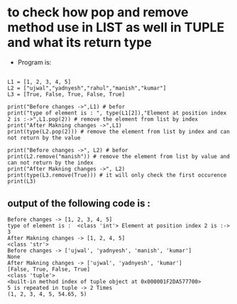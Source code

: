 # to check how pop and remove method use in LIST as well in TUPLE and what its return type  
- Program is:
##     
    L1 = [1, 2, 3, 4, 5]
    L2 = ["ujwal","yadnyesh","rahul","manish","kumar"]
    L3 = [True, False, True, False, True]

    print("Before changes ->",L1) # befor 
    print("type of element is : ", type(L1[2]),"Element at position index 2 is :->",L1.pop(2)) # remove the element from list by index
    print("After Makning changes ->",L1)
    print(type(L2.pop(2))) # remove the element from list by index and can not return by the value
    
    print("Before changes ->", L2) # befor
    print(L2.remove("manish")) # remove the element from list by value and can not return by the index
    print("After Makning changes ->", L2)
    print(type(L3.remove(True))) # it will only check the first occurence 
    print(L3)

## output of the following code is :
    Before changes -> [1, 2, 3, 4, 5]
    type of element is :  <class 'int'> Element at position index 2 is :-> 3
    After Makning changes -> [1, 2, 4, 5]
    <class 'str'>
    Before changes -> ['ujwal', 'yadnyesh', 'manish', 'kumar']
    None
    After Makning changes -> ['ujwal', 'yadnyesh', 'kumar']
    [False, True, False, True]
    <class 'tuple'>
    <built-in method index of tuple object at 0x000001F2DA577700>
    5 is repeated in tuple -> 2 Times
    (1, 2, 3, 4, 5, 54.65, 5)